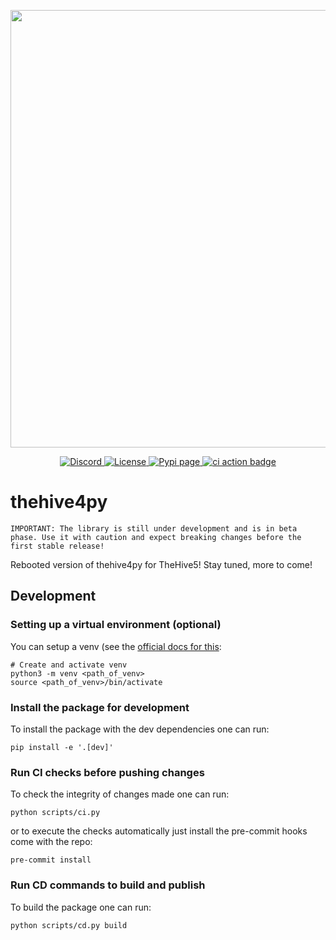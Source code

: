 <div>
  <p align="center">
    <img src="https://thehive-project.org/img/logo.png" width="700"/>  
  </p>
</div>
<div>
  <p align="center">
    <a href="https://chat.thehive-project.org" target"_blank">
      <img src="https://img.shields.io/discord/779945042039144498" alt="Discord">
    </a>
    <a href="./LICENSE" target"_blank">
      <img src="https://img.shields.io/github/license/TheHive-Project/TheHive4py" alt="License">
    </a>
    <a href="https://pypi.org/project/thehive4py" target"_blank">
      <img src="https://img.shields.io/pypi/dm/thehive4py" alt="Pypi page">
    </a>
    <a href="https://github.com/TheHive-Project/TheHive4py/actions/workflows/ci.yml" target"_blank">
      <img src="https://github.com/TheHive-Project/TheHive4py/actions/workflows/ci.yml/badge.svg" alt="ci action badge">
    </a>
  </p>
</div>


# thehive4py

    IMPORTANT: The library is still under development and is in beta phase. Use it with caution and expect breaking changes before the first stable release!

Rebooted version of thehive4py for TheHive5! Stay tuned, more to come!

## Development


### Setting up a virtual environment (optional)

You can setup a venv (see the [official docs for this](https://docs.python.org/3/tutorial/venv.html):

```
# Create and activate venv
python3 -m venv <path_of_venv>
source <path_of_venv>/bin/activate
```

### Install the package for development 

To install the package with the dev dependencies one can run:

```
pip install -e '.[dev]'
```

### Run CI checks before pushing changes

To check the integrity of changes made one can run:

```
python scripts/ci.py 
```

or to execute the checks automatically just install the pre-commit hooks come with the repo:

```
pre-commit install
```

### Run CD commands to build and publish

To build the package one can run:

```
python scripts/cd.py build
```
